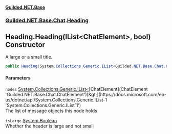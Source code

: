 
#### [Guilded.NET.Base](index 'index')
### [Guilded.NET.Base.Chat](index#Guilded_NET_Base_Chat 'Guilded.NET.Base.Chat').[Heading](Heading 'Guilded.NET.Base.Chat.Heading')
## Heading.Heading(IList&lt;ChatElement&gt;, bool) Constructor
A large or a small title.  
```csharp
public Heading(System.Collections.Generic.IList<Guilded.NET.Base.Chat.ChatElement> nodes, bool isLarge=true);
```

#### Parameters
<a name='Guilded_NET_Base_Chat_Heading_Heading(System_Collections_Generic_IList_Guilded_NET_Base_Chat_ChatElement__bool)_nodes'></a>
`nodes` [System.Collections.Generic.IList&lt;](https://docs.microsoft.com/en-us/dotnet/api/System.Collections.Generic.IList-1 'System.Collections.Generic.IList`1')[ChatElement](ChatElement 'Guilded.NET.Base.Chat.ChatElement')[&gt;](https://docs.microsoft.com/en-us/dotnet/api/System.Collections.Generic.IList-1 'System.Collections.Generic.IList`1')  
The list of message objects this node holds
  
<a name='Guilded_NET_Base_Chat_Heading_Heading(System_Collections_Generic_IList_Guilded_NET_Base_Chat_ChatElement__bool)_isLarge'></a>
`isLarge` [System.Boolean](https://docs.microsoft.com/en-us/dotnet/api/System.Boolean 'System.Boolean')  
Whether the header is large and not small
  
